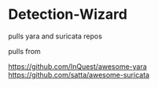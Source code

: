 # Detection-Wizard
pulls yara and suricata repos


pulls from 

https://github.com/InQuest/awesome-yara
https://github.com/satta/awesome-suricata
